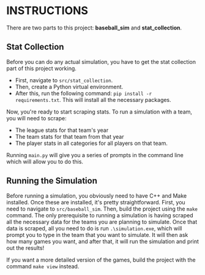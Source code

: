 # INSTRUCTIONS
There are two parts to this project: **baseball_sim** and **stat_collection**.
## Stat Collection  
Before you can do any actual simulation, you have to get the stat collection part of this project working. 
  
- First, navigate to `src/stat_collection`.
- Then, create a Python virtual environment.
- After this, run the following command: `pip install -r requirements.txt`. This will install all the necessary packages.
 
Now, you're ready to start scraping stats. To run a simulation with a team, you will need to scrape:
- The league stats for that team's year
- The team stats for that team from that year
- The player stats in all categories for all players on that team.

Running `main.py` will give you a series of prompts in the command line which will allow you to do this.

## Running the Simulation
Before running a simulation, you obviously need to have C++ and Make installed. Once these are installed, it's pretty straightforward.
First, you need to navigate to `src/baseball_sim`. Then, build the project using the `make` command.
The only prerequisite to running a simulation is having scraped all the necessary data for the teams you are planning to simulate.
Once that data is scraped, all you need to do is run `.\simulation.exe`, which will prompt you to type in the team that you want to simulate.
It will then ask how many games you want, and after that, it will run the simulation and print out the results!

If you want a more detailed version of the games, build the project with the command `make view` instead.
